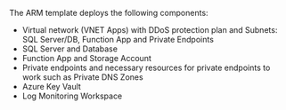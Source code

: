 The ARM template deploys the following components: 
- Virtual network (VNET Apps) with DDoS protection plan and Subnets: SQL Server/DB, Function App and Private Endpoints
- SQL Server and Database
- Function App and Storage Account 
- Private endpoints and necessary resources for private endpoints to work such as Private DNS Zones
- Azure Key Vault
- Log Monitoring Workspace 
